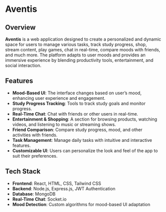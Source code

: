 # **Aventis**

## Overview
**Aventis** is a web application designed to create a personalized and dynamic space for users to manage various tasks, track study progress, shop, stream content, play games, chat in real-time, compare moods with friends, and much more. The platform adapts to user moods and provides an immersive experience by blending productivity tools, entertainment, and social interaction.

## Features
- **Mood-Based UI**: The interface changes based on user’s mood, enhancing user experience and engagement.
- **Study Progress Tracking**: Tools to track study goals and monitor progress.
- **Real-Time Chat**: Chat with friends or other users in real-time.
- **Entertainment & Shopping**: A section for browsing products, watching videos, and listening to music or streaming shows.
- **Friend Comparison**: Compare study progress, mood, and other activities with friends.
- **Task Management**: Manage daily tasks with intuitive and interactive features.
- **Customizable UI**: Users can personalize the look and feel of the app to suit their preferences.

## Tech Stack
- **Frontend**: React, HTML, CSS, Tailwind CSS
- **Backend**: Node.js, Express.js, JWT Authentication
- **Database**: MongoDB
- **Real-Time Chat**: Socket.io
- **Mood Detection**: Custom algorithms for mood-based UI adaptation




